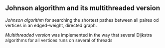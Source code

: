 ## Johnson algorithm and its multithreaded version

*Johnson algorithm* for searching the shortest pathes between all paires od vertices in an edged-weight, directed graph.

*Multithreaded version* was implemented in the way that several Dijkstra algorithms for all vertices runs on several of threads

